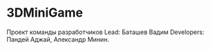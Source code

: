 # 3DMiniGame

Проект команды разработчиков 
Lead: Баташев Вадим
Developers: Пандей Аджай, Александр Минин.

